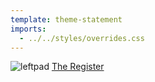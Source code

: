 ```yaml
---
template: theme-statement
imports:
  - ../../styles/overrides.css
---
```


![leftpad](/assets/article-screenshot-leftpad.png)
[The Register](https://www.theregister.com/2016/03/23/npm_left_pad_chaos/)